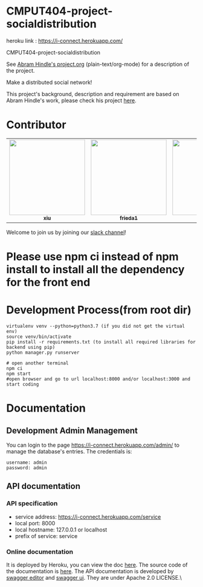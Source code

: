 # CMPUT404-project-socialdistribution
heroku link : https://i-connect.herokuapp.com/

CMPUT404-project-socialdistribution

See [Abram Hindle's project.org](https://github.com/abramhindle/CMPUT404-project-socialdistribution/blob/master/project.org) (plain-text/org-mode) for a description of the project.

Make a distributed social network!

This project's background, description and requirement are based on Abram Hindle's work, please check his project [here](https://github.com/abramhindle/CMPUT404-project-socialdistribution).

# Contributor

<table>
  <tr>
    <td align="center"><a href="https://github.com/xius666"><img src="https://avatars.githubusercontent.com/u/55036290?v=4" width="200px;" alt=""/><br /><sub><b>xiu</b></sub></td>
    <td align="center"><a href="https://github.com/Frieda0315"><img src="https://avatars.githubusercontent.com/u/59812863?v=4" width="200px;" alt=""/><br /><sub><b>frieda1</b></sub></td>
    <td align="center"><a href="https://github.com/ZjTan4"><img src="https://avatars.githubusercontent.com/u/32871093?v=4" width="200px;" alt=""/><br /><sub><b>ztan4</b></sub></td>
    <td align="center"><a href="https://github.com/xichen1"><img src="https://avatars.githubusercontent.com/u/47851834?v=4" width="200px;" alt=""/><br /><sub><b>xichen3</b></sub></td>
    <td align="center"><a href="https://github.com/GevinUA"><img src="https://avatars.githubusercontent.com/u/56742830?v=4" width="200px;" alt=""/><br /><sub><b>bi2</b></sub></td>
  </tr>
</table>

Welcome to join us by joining our [slack channel](https://join.slack.com/t/i-connecttalk/shared_invite/zt-xqfp0679-DqE8bQSH0PDebsXG1r_Rzg)!
# Please use npm ci instead of npm install to install all the dependency for the front end

# Development Process(from root dir)

```
virtualenv venv --python=python3.7 (if you did not get the virtual env)
source venv/bin/activate
pip install -r requirements.txt (to install all required libraries for backend using pip)
python manager.py runserver

# open another terminal
npm ci
npm start
#open browser and go to url localhost:8000 and/or localhost:3000 and start coding
```

# Documentation

## Development Admin Management

You can login to the page https://i-connect.herokuapp.com/admin/ to manage the database's entries.
The credentials is:

```
username: admin
password: admin
```

## API documentation

### API specification

- service address: https://i-connect.herokuapp.com/service
- local port: 8000
- local hostname: 127.0.0.1 or localhost
- prefix of service: service

### Online documentation

It is deployed by Heroku, you can view the doc [here](https://i-connect-doc.herokuapp.com/docs/). The source code of the documentation is [here](https://github.com/xichen1/i-connect-doc).
The API documentation is developed by [swagger editor](https://editor.swagger.io/) and [swagger ui](https://github.com/swagger-api/swagger-ui). They are under Apache 2.0 LICENSE.\
